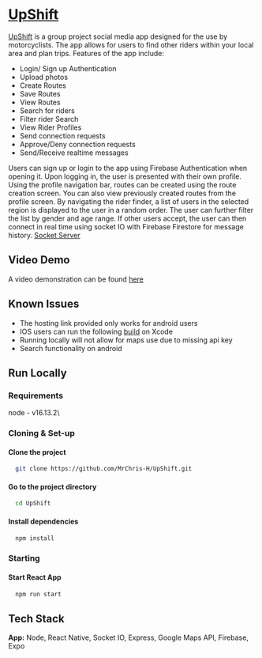 
# [UpShift](https://expo.dev/@mrchrish/UpShift)

[UpShift](https://expo.dev/@mrchrish/UpShift) is a group project social media app designed for the use by motorcyclists. The app allows for users to find other riders within your local area and plan trips. Features of the app include: 
  - Login/ Sign up Authentication
  - Upload photos
  - Create Routes
  - Save Routes
  - View Routes
  - Search for riders
  - Filter rider Search
  - View Rider Profiles
  - Send connection requests
  - Approve/Deny connection requests
  - Send/Receive realtime messages

Users can sign up or login to the app using Firebase Authentication when opening it. Upon logging in, the user is presented with their own profile. Using the profile navigation bar, routes can be created using the route creation screen. You can also view previously created routes from the profile screen. By navigating the rider finder, a list of users in the selected region is displayed to the user in a random order. The user can further filter the list by gender and age range. If other users accept, the user can then connect in real time using socket IO with Firebase Firestore for message history.      [Socket Server](https://github.com/MrChris-H/upshift-server)
## Video Demo
A video demonstration can be found [here](https://www.youtube.com/watch?v=XJKzN_o_oHw)
## Known Issues
 - The hosting link provided only works for android users
 - IOS users can run the following [build](https://www.dropbox.com/s/t2756by000amycn/UpShift.app.zip?dl=0) on Xcode 
 - Running locally will not allow for maps use due to missing api key
 - Search functionality on android
## Run Locally
### Requirements

node - v16.13.2\

### Cloning & Set-up

#### Clone the project

```bash
  git clone https://github.com/MrChris-H/UpShift.git
```

#### Go to the project directory

```bash
  cd UpShift
```

#### Install dependencies

```bash
  npm install
```

### Starting

#### Start React App

```bash
  npm run start
```


## Tech Stack

**App:** Node, React Native, Socket IO, Express, Google Maps API, Firebase, Expo

